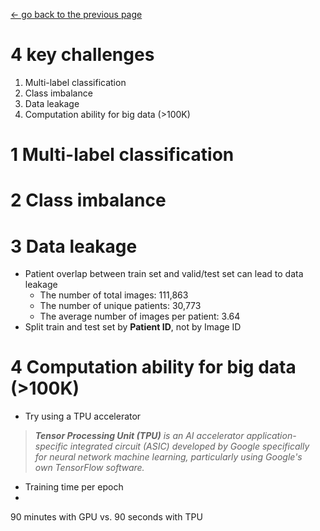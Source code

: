 [<- go back to the previous page](../chestxray/README.md)


# 4 key challenges
1. Multi-label classification
2. Class imbalance
3. Data leakage
4. Computation ability for big data (>100K)


# 1 Multi-label classification

# 2 Class imbalance

# 3 Data leakage
- Patient overlap between train set and valid/test set can lead to data leakage
  * The number of total images: 111,863
  * The number of unique patients: 30,773
  * The average number of images per patient: 3.64
- Split train and test set by **Patient ID**, not by Image ID


# 4 Computation ability for big data (>100K)
- Try using a TPU accelerator
 > ***Tensor Processing Unit (TPU)** is an AI accelerator application-specific integrated circuit (ASIC) developed by Google specifically for neural network machine learning, particularly using Google's own TensorFlow software.*
- Training time per epoch
- 
90 minutes with GPU vs. 90 seconds with TPU
